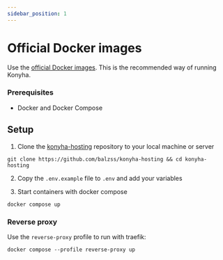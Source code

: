 ```yaml
---
sidebar_position: 1
---
```


# Official Docker images

Use the [official Docker images](https://hub.docker.com/u/konyha).
This is the recommended way of running Konyha.

### Prerequisites

- Docker and Docker Compose

## Setup

1. Clone the [konyha-hosting](https://github.com/balzss/konyha-hosting) repository to your local machine or server

```
git clone https://github.com/balzss/konyha-hosting && cd konyha-hosting
```

2. Copy the `.env.example` file to `.env` and add your variables

3. Start containers with docker compose

```
docker compose up
```

### Reverse proxy

Use the `reverse-proxy` profile to run with traefik:

```
docker compose --profile reverse-proxy up
```

